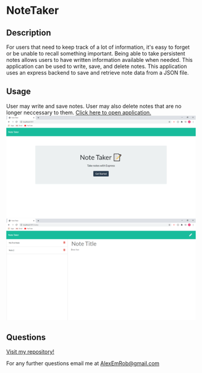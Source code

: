 # NoteTaker

## Description
For users that need to keep track of a lot of information, it's easy to forget or be unable to recall something important. Being able to take persistent notes allows users to have written information available when needed.
This application can be used to write, save, and delete notes. This application uses an express backend to save and retrieve note data from a JSON file.
## Usage
User may write and save notes. User may also delete notes that are no longer neccessary to them.
<a href="https://dashboard.heroku.com/apps/safe-shore-39711">Click here to open application.</a>
<img src="./assets/notetaker2.png" alt="note taker screenshot">
<img src="./assets/notetaker3.png" alt="note taker screenshot">

## Questions

[Visit my repository!](https://www.github.com/alexemrob)

For any further questions email me at AlexEmRob@gmail.com
